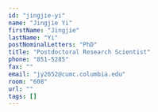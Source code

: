 ```yaml
---
id: "jingjie-yi"
name: "Jingjie Yi"
firstName: "Jingjie"
lastName: "Yi"
postNominalLetters: "PhD"
title: "Postdoctoral Research Scientist"
phone: "851-5285"
fax: ""
email: "jy2652@cumc.columbia.edu"
room: "608"
url: ""
tags: []
---
```

